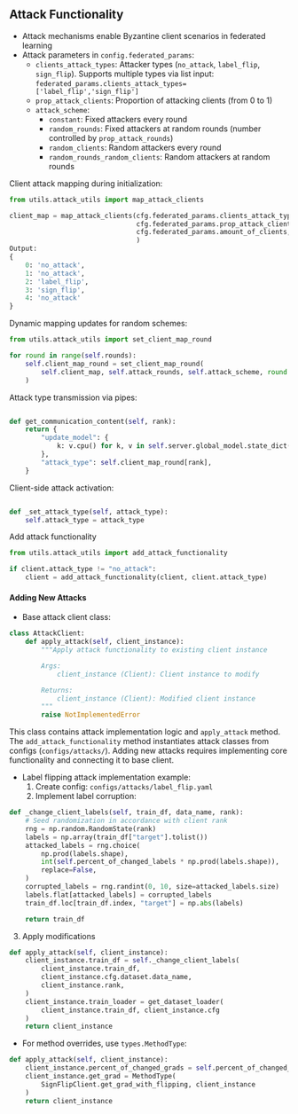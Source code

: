 ## Attack Functionality

- Attack mechanisms enable Byzantine client scenarios in federated learning
- Attack parameters in `config.federated_params`:
    - `clients_attack_types`: Attacker types (`no_attack`, `label_flip`, `sign_flip`). Supports multiple types via list input: `federated_params.clients_attack_types=['label_flip','sign_flip']`
    - `prop_attack_clients`: Proportion of attacking clients (from 0 to 1)
    - `attack_scheme`: 
        - `constant`: Fixed attackers every round
        - `random_rounds`: Fixed attackers at random rounds (number controlled by `prop_attack_rounds`)
        - `random_clients`: Random attackers every round
        - `random_rounds_random_clients`: Random attackers at random rounds

Client attack mapping during initialization:

```python
from utils.attack_utils import map_attack_clients

client_map = map_attack_clients(cfg.federated_params.clients_attack_types,
                                cfg.federated_params.prop_attack_clients,
                                cfg.federated_params.amount_of_clients,
                                )
Output:
{
    0: 'no_attack',
    1: 'no_attack',
    2: 'label_flip',
    3: 'sign_flip',
    4: 'no_attack'
}
```

Dynamic mapping updates for random schemes:

```python
from utils.attack_utils import set_client_map_round

for round in range(self.rounds):
    self.client_map_round = set_client_map_round(
        self.client_map, self.attack_rounds, self.attack_scheme, round
    )
```

Attack type transmission via pipes:

```python

def get_communication_content(self, rank):
    return {
        "update_model": {
            k: v.cpu() for k, v in self.server.global_model.state_dict().items()
        },
        "attack_type": self.client_map_round[rank],
    }
```

Client-side attack activation:

```python

def _set_attack_type(self, attack_type):
    self.attack_type = attack_type
```

Add attack functionality

```python
from utils.attack_utils import add_attack_functionality

if client.attack_type != "no_attack":
    client = add_attack_functionality(client, client.attack_type)
```

#### Adding New Attacks

- Base attack client class:

```python
class AttackClient:
    def apply_attack(self, client_instance):
        """Apply attack functionality to existing client instance

        Args:
            client_instance (Client): Client instance to modify

        Returns:
            client_instance (Client): Modified client instance
        """
        raise NotImplementedError
```

This class contains attack implementation logic and `apply_attack` method. The `add_attack_functionality` method instantiates attack classes from configs (`configs/attacks/`). 
Adding new attacks requires implementing core functionality and connecting it to base client.

- Label flipping attack implementation example:
    1. Create config: `configs/attacks/label_flip.yaml`
    2. Implement label corruption:
```python
def _change_client_labels(self, train_df, data_name, rank):
    # Seed randomization in accordance with client rank
    rng = np.random.RandomState(rank)
    labels = np.array(train_df["target"].tolist())
    attacked_labels = rng.choice(
        np.prod(labels.shape),
        int(self.percent_of_changed_labels * np.prod(labels.shape)),
        replace=False,
    )
    corrupted_labels = rng.randint(0, 10, size=attacked_labels.size)
    labels.flat[attacked_labels] = corrupted_labels
    train_df.loc[train_df.index, "target"] = np.abs(labels)

    return train_df
```
3. Apply modifications
```python
def apply_attack(self, client_instance):
    client_instance.train_df = self._change_client_labels(
        client_instance.train_df,
        client_instance.cfg.dataset.data_name,
        client_instance.rank,
    )
    client_instance.train_loader = get_dataset_loader(
        client_instance.train_df, client_instance.cfg
    )
    return client_instance
```
- For method overrides, use `types.MethodType`:
```python
def apply_attack(self, client_instance):
    client_instance.percent_of_changed_grads = self.percent_of_changed_grads
    client_instance.get_grad = MethodType(
        SignFlipClient.get_grad_with_flipping, client_instance
    )
    return client_instance
```
